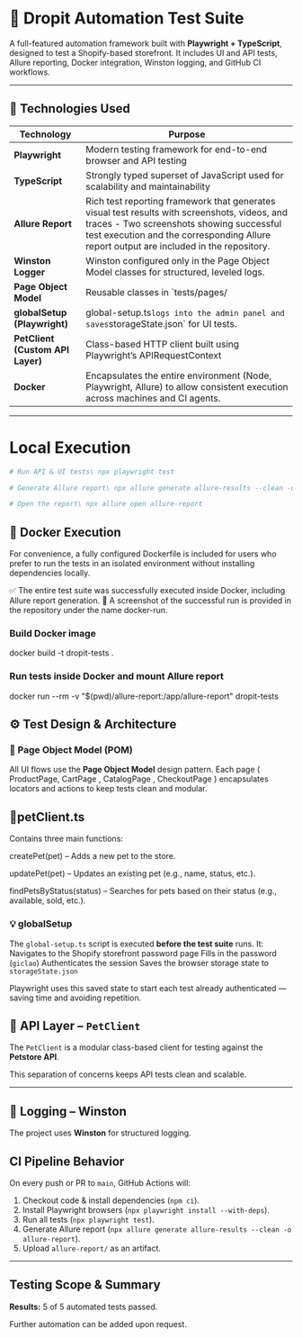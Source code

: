 # 🧪 Dropit Automation Test Suite

A full-featured automation framework built with **Playwright + TypeScript**, designed to test a Shopify-based storefront. It includes UI and API tests, Allure reporting, Docker integration, Winston logging, and GitHub CI workflows.

---

## 🚀 Technologies Used

| Technology       | Purpose |
|------------------|---------|
| **Playwright**   | Modern testing framework for end-to-end browser and API testing |
| **TypeScript**   | Strongly typed superset of JavaScript used for scalability and maintainability |
| **Allure Report**| Rich test reporting framework that generates visual test results with screenshots, videos, and traces - Two screenshots showing successful test execution and the corresponding Allure report output are included in the repository. |
| **Winston Logger** |  Winston configured only in the Page Object Model classes for structured, leveled logs. |
| **Page Object Model** |Reusable classes in `tests/pages/ |
| **globalSetup (Playwright)** | global-setup.ts` logs into the admin panel and saves `storageState.json` for UI tests. |
| **PetClient (Custom API Layer)** | Class-based HTTP client built using Playwright’s APIRequestContext |
| **Docker**       | 	Encapsulates the entire environment (Node, Playwright, Allure) to allow consistent execution across machines and CI agents.  |

---

#  Local Execution

```bash
# Run API & UI tests\ npx playwright test

# Generate Allure report\ npx allure generate allure-results --clean -o allure-report

# Open the report\ npx allure open allure-report
```

## 🐳 Docker Execution
For convenience, a fully configured Dockerfile is included for users who prefer to run the tests in an isolated environment without installing dependencies locally.

✅ The entire test suite was successfully executed inside Docker, including Allure report generation.
📸 A screenshot of the successful run is provided in the repository under the name docker-run.
### Build Docker image
docker build -t dropit-tests .

### Run tests inside Docker and mount Allure report
docker run --rm -v "$(pwd)/allure-report:/app/allure-report" dropit-tests
## ⚙️ Test Design & Architecture

### 🧠 Page Object Model (POM)
All UI flows use the **Page Object Model** design pattern. Each page ( ProductPage, CartPage , CatalogPage , CheckoutPage ) encapsulates locators and actions to keep tests clean and modular.

## 🐾petClient.ts
Contains three main functions:

 createPet(pet) – Adds a new pet to the store.

 updatePet(pet) – Updates an existing pet (e.g., name, status, etc.).

 findPetsByStatus(status) – Searches for pets based on their status (e.g., available, sold, etc.).

### 💡 globalSetup
The `global-setup.ts` script is executed **before the test suite** runs. It:
 Navigates to the Shopify storefront password page
 Fills in the password (`giclao`)
 Authenticates the session
 Saves the browser storage state to `storageState.json`

Playwright uses this saved state to start each test already authenticated — saving time and avoiding repetition.

## 🔌 API Layer – `PetClient`
The `PetClient` is a modular class-based client for testing against the **Petstore API**.

This separation of concerns keeps API tests clean and scalable.

---

## 🧾 Logging – Winston
The project uses **Winston** for structured logging. 

##  CI Pipeline Behavior

On every push or PR to `main`, GitHub Actions will:

1. Checkout code & install dependencies (`npm ci`).
2. Install Playwright browsers (`npx playwright install --with-deps`).
3. Run all tests (`npx playwright test`).
4. Generate Allure report (`npx allure generate allure-results --clean -o allure-report`).
5. Upload `allure-report/` as an artifact.

---
##  Testing Scope & Summary

**Results:** 5 of 5 automated tests passed.

Further automation can be added upon request.





